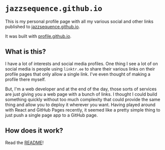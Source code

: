 # `jazzsequence.github.io`

This is my personal profile page with all my various social and other links published to [jazzsequence.github.io](https://jazzsequence.github.io).

It was built with [profile.github.io](https://github.com/jazzsequence/profile.github.io).

## What is this?

I have a lot of interests and social media profiles. One thing I see a lot of on social media is people using `linktr.ee` to share their various links on their profile pages that only allow a single link. I've even thought of making a profile there myself.

But, I'm a web developer and at the end of the day, those sorts of services are just giving you a web page with a bunch of links. I thought I could build something quickly without too much complexity that could provide the same thing and allow you to deploy it wherever you want. Having played around with React and GitHub Pages recently, it seemed like a pretty simple thing to just push a single page app to a GitHub page.

## How does it work?

Read the [README](https://github.com/jazzsequence/profile.github.io#how-does-it-work)!
